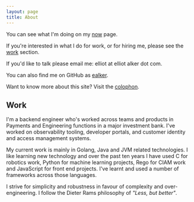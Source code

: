 ```yaml
---
layout: page
title: About
---
```


You can see what I'm doing on my [now](/now) page.

If you're interested in what I do for work, or for hiring me, please see the [work](#work) section.

If you'd like to talk please email me: elliot at elliot alker dot com.

You can also find me on GitHub as [ealker](https://www.github.com/ealker).

Want to know more about this site? Visit the [colophon](/colophon).

## Work 

I'm a backend engineer who's worked across teams and products in Payments and Engineering functions in a major investment bank. I've worked on observability tooling, developer portals, and customer identity and access management systems.

My current work is mainly in Golang, Java and JVM related technologies. I like learning new technology and over the past ten years I have used C for robotics work, Python for machine learning projects, Rego for CIAM work and JavaScript for front end projects. I've learnt and used a number of frameworks across those languages.  

I strive for simplicity and robustness in favour of complexity and over-engineering. I follow the Dieter Rams philosophy of *"Less, but better"*.
